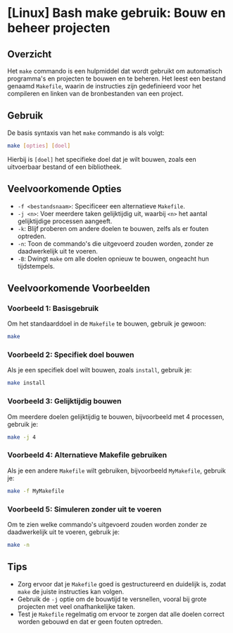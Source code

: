 # [Linux] Bash make gebruik: Bouw en beheer projecten

## Overzicht
Het `make` commando is een hulpmiddel dat wordt gebruikt om automatisch programma's en projecten te bouwen en te beheren. Het leest een bestand genaamd `Makefile`, waarin de instructies zijn gedefinieerd voor het compileren en linken van de bronbestanden van een project.

## Gebruik
De basis syntaxis van het `make` commando is als volgt:

```bash
make [opties] [doel]
```

Hierbij is `[doel]` het specifieke doel dat je wilt bouwen, zoals een uitvoerbaar bestand of een bibliotheek.

## Veelvoorkomende Opties
- `-f <bestandsnaam>`: Specificeer een alternatieve `Makefile`.
- `-j <n>`: Voer meerdere taken gelijktijdig uit, waarbij `<n>` het aantal gelijktijdige processen aangeeft.
- `-k`: Blijf proberen om andere doelen te bouwen, zelfs als er fouten optreden.
- `-n`: Toon de commando's die uitgevoerd zouden worden, zonder ze daadwerkelijk uit te voeren.
- `-B`: Dwingt `make` om alle doelen opnieuw te bouwen, ongeacht hun tijdstempels.

## Veelvoorkomende Voorbeelden

### Voorbeeld 1: Basisgebruik
Om het standaarddoel in de `Makefile` te bouwen, gebruik je gewoon:

```bash
make
```

### Voorbeeld 2: Specifiek doel bouwen
Als je een specifiek doel wilt bouwen, zoals `install`, gebruik je:

```bash
make install
```

### Voorbeeld 3: Gelijktijdig bouwen
Om meerdere doelen gelijktijdig te bouwen, bijvoorbeeld met 4 processen, gebruik je:

```bash
make -j 4
```

### Voorbeeld 4: Alternatieve Makefile gebruiken
Als je een andere `Makefile` wilt gebruiken, bijvoorbeeld `MyMakefile`, gebruik je:

```bash
make -f MyMakefile
```

### Voorbeeld 5: Simuleren zonder uit te voeren
Om te zien welke commando's uitgevoerd zouden worden zonder ze daadwerkelijk uit te voeren, gebruik je:

```bash
make -n
```

## Tips
- Zorg ervoor dat je `Makefile` goed is gestructureerd en duidelijk is, zodat `make` de juiste instructies kan volgen.
- Gebruik de `-j` optie om de bouwtijd te versnellen, vooral bij grote projecten met veel onafhankelijke taken.
- Test je `Makefile` regelmatig om ervoor te zorgen dat alle doelen correct worden gebouwd en dat er geen fouten optreden.